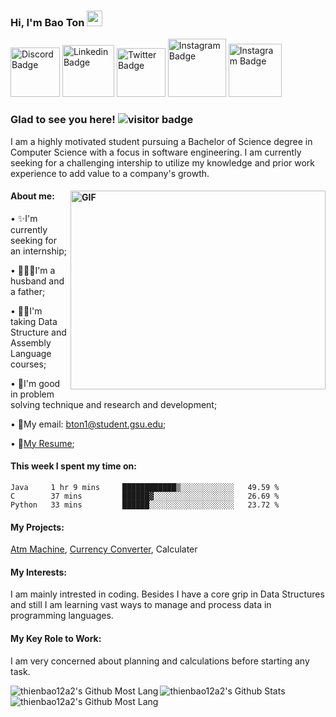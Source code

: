 
### Hi, I'm Bao Ton <img src="https://media.giphy.com/media/hvRJCLFzcasrR4ia7z/giphy.gif" width="25px"> 

<a href="https://discord.gg/YN8r4XHJ" rel="nofollow"><img src="https://img.shields.io/badge/Discord-7289DA?style=for-the-badge&logo=discord&logoColor=white" alt="Discord Badge" width="79"/></a>
<a href="https://www.linkedin.com/in/bao-ton/" rel="nofollow"><img src="https://img.shields.io/badge/LinkedIn-0077B5?style=for-the-badge&logo=linkedin&logoColor=white" alt="Linkedin Badge" width="83"/></a>
<a href="https://twitter.com/GordonRamsey999" rel="nofollow"><img src="https://img.shields.io/badge/Twitter-1DA1F2?style=for-the-badge&logo=twitter&logoColor=white" alt="Twitter Badge" width="78"/></a>
<a href="https://www.instagram.com/steveton/" rel="nofollow"><img src="https://img.shields.io/badge/Instagram-E4405F?style=for-the-badge&logo=instagram&logoColor=white" alt="Instagram Badge" width="93"/></a>
<a href="https://www.facebook.com/StevenTon19/" rel="nofollow"><img 
src="https://img.shields.io/badge/Facebook-1877F2?style=for-the-badge&logo=facebook&logoColor=white" alt="Instagram Badge" width="85"/></a>
### Glad to see you here!   ![visitor badge](https://visitor-badge.glitch.me/badge?page_id=thienbao12a2.visitor-badge&left_color=red&right_color=green) 
I am a highly motivated student pursuing a Bachelor of Science degree in Computer Science with a focus in software engineering. I am currently seeking for a challenging intership to utilize my knowledge and prior work experience to add value to a company's growth.
#### About me:<a target="_blank" rel="noopener noreferrer" href="https://media.giphy.com/media/xT9IgzoKnwFNmISR8I/giphy.gif"><img align="right" alt="GIF" src="https://media.giphy.com/media/xT9IgzoKnwFNmISR8I/giphy.gif" width="408" height="318" style="max-width: 100%;"></a>

• ✨I'm currently seeking for an internship; 

• 👨‍👩‍👦I'm a husband and a father;

• 👨‍🏫I'm taking Data Structure and Assembly Language courses; 

• 💪I'm good in problem solving technique and research and development; 

• 📧My email: bton1@student.gsu.edu;   

• 📜[My Resume](http://google.com);    

#### This week I spent my time on:
<!--START_SECTION:waka-->

```text
Java     1 hr 9 mins     ████████████▒░░░░░░░░░░░░   49.59 %
C        37 mins         ██████▓░░░░░░░░░░░░░░░░░░   26.69 %
Python   33 mins         ██████░░░░░░░░░░░░░░░░░░░   23.72 %
```

<!--END_SECTION:waka-->


#### My Projects: 

[Atm Machine](https://github.com/thienbao12a2/AtmSimpleApp), [Currency Converter](https://github.com/thienbao12a2/ConvertMyCurrency), Calculater

#### My Interests: 

I am mainly intrested in coding. Besides I have a core grip in Data Structures and still I am learning vast ways to manage and process data in programming languages.

#### My Key Role to Work:

I am very concerned about planning and calculations before starting any task. 

<img align="left" alt="thienbao12a2's Github Most Lang" src = "https://github-readme-stats.vercel.app/api/wakatime?username=thienbao12a2" />
<img align="left" alt="thienbao12a2's Github Stats" src ="https://github-readme-stats.vercel.app/api?username=thienbao12a2&theme=gotham&show_icons=true" /><img align="left" alt="thienbao12a2's Github Most Lang" src ="https://github-readme-stats.vercel.app/api/top-langs/?username=thienbao12a2&layout=compact" />




